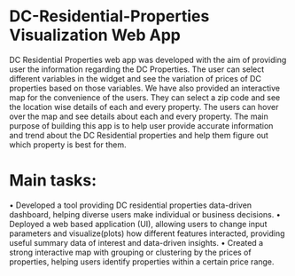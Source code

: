 # DC-Residential-Properties Visualization Web App
DC Residential Properties web app was developed with the aim of providing user the information 
regarding the DC Properties. The user can select different variables in the widget and see the 
variation of prices of DC properties based on those variables. We have also provided an 
interactive map for the convenience of the users. They can select a zip code and see the location 
wise details of each and every property. The users can hover over the map and see details about 
each and every property.
The main purpose of building this app is to help user provide accurate information and trend 
about the DC Residential properties and help them figure out which property is best for them.
# Main tasks:
• Developed a tool providing DC residential properties data-driven dashboard, helping diverse users make individual or business decisions.
• Deployed a web based application (UI), allowing users to change input parameters and visualize(plots) how different features interacted, providing useful summary data of interest and data-driven insights. 
• Created a strong interactive map with grouping or clustering by the prices of properties, helping users identify properties within a certain price range.
	
